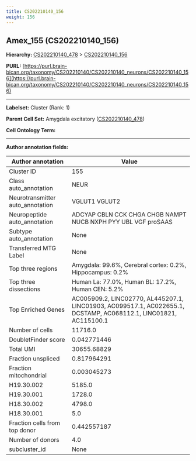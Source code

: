```yaml
---
title: CS202210140_156
weight: 156
---
```

## Amex_155 (CS202210140_156)
<b>Hierarchy: </b>
[CS202210140_478](../CS202210140_478) >
[CS202210140_156](../CS202210140_156)

**PURL:** [https://purl.brain-bican.org/taxonomy/CS202210140/CS202210140_neurons/CS202210140_156](https://purl.brain-bican.org/taxonomy/CS202210140/CS202210140_neurons/CS202210140_156)

---


**Labelset:** Cluster (Rank: 1)

**Parent Cell Set:** Amygdala excitatory ([CS202210140_478](../CS202210140_478))



**Cell Ontology Term:** 

[MARKER GENES.]: #


---

[TRANSFERRED ANNOTATIONS.]: #


[AUTHOR ANNOTATION FIELDS.]: #


**Author annotation fields:**

| Author annotation | Value |
|-------------------|-------|
|Cluster ID|155|
|Class auto_annotation|NEUR|
|Neurotransmitter auto_annotation|VGLUT1 VGLUT2|
|Neuropeptide auto_annotation|ADCYAP CBLN CCK CHGA CHGB NAMPT NUCB NXPH PYY UBL VGF proSAAS|
|Subtype auto_annotation|None|
|Transferred MTG Label|None|
|Top three regions|Amygdala: 99.6%, Cerebral cortex: 0.2%, Hippocampus: 0.2%|
|Top three dissections|Human La: 77.0%, Human BL: 17.2%, Human CEN: 5.2%|
|Top Enriched Genes|AC005909.2, LINC02770, AL445207.1, LINC01903, AC099517.1, AC022655.1, DCSTAMP, AC068112.1, LINC01821, AC115100.1|
|Number of cells|11716.0|
|DoubletFinder score|0.042771446|
|Total UMI|30655.68829|
|Fraction unspliced|0.817964291|
|Fraction mitochondrial|0.003045273|
|H19.30.002|5185.0|
|H19.30.001|1728.0|
|H18.30.002|4798.0|
|H18.30.001|5.0|
|Fraction cells from top donor|0.442557187|
|Number of donors|4.0|
|subcluster_id|None|
